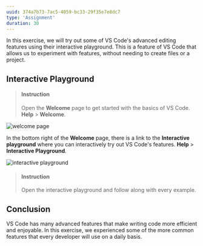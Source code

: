```yaml
---
uuid: 374a7b73-7ac5-4059-bc33-29f35e7e8dc7
type: 'Assignment'
duration: 30
---
```


In this exercise, we will try out some of VS Code's advanced editing features using their interactive playground. This is a feature of VS Code that allows us to experiment with features, without needing to create files or a project.

## Interactive Playground

> #### Instruction
> Open the **Welcome** page to get started with the basics of VS Code. **Help** > **Welcome**.

![welcome page](https://code.visualstudio.com/assets/docs/getstarted/tips-and-tricks/welcome_page.png)

In the bottom right of the **Welcome** page, there is a link to the **Interactive playground** where you can interactively try out VS Code's features. **Help** > **Interactive Playground**.

![interactive playground](https://code.visualstudio.com/assets/docs/getstarted/tips-and-tricks/interactive_playground.png)

> #### Instruction
> Open the interactive playground and follow along with every example.

## Conclusion

VS Code has many advanced features that make writing code more efficient and enjoyable. In this exercise, we experienced some of the more common features that every developer will use on a daily basis.
